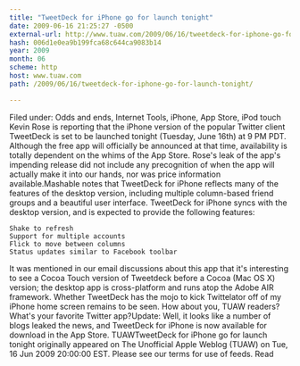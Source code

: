 ```yaml
---
title: "TweetDeck for iPhone go for launch tonight"
date: 2009-06-16 21:25:27 -0500
external-url: http://www.tuaw.com/2009/06/16/tweetdeck-for-iphone-go-for-launch-tonight/
hash: 006d1e0ea9b199fca68c644ca9083b14
year: 2009
month: 06
scheme: http
host: www.tuaw.com
path: /2009/06/16/tweetdeck-for-iphone-go-for-launch-tonight/

---
```


Filed under: Odds and ends, Internet Tools, iPhone, App Store, iPod touch
Kevin Rose is reporting that the iPhone version of the popular Twitter client TweetDeck is set to be launched tonight (Tuesday, June 16th) at 9 PM PDT. Although the free app will officially be announced at that time, availability is totally dependent on the whims of the App Store. Rose's leak of the app's impending release did not include any precognition of when the app will actually make it into our hands, nor was price information available.Mashable notes that TweetDeck for iPhone reflects many of the features of the desktop version, including multiple column-based friend groups and a beautiful user interface. TweetDeck for iPhone syncs with the desktop version, and is expected to provide the following features:

    Shake to refresh
    Support for multiple accounts
    Flick to move between columns
    Status updates similar to Facebook toolbar

It was mentioned in our email discussions about this app that it's interesting to see a Cocoa Touch version of Tweetdeck before a Cocoa (Mac OS X) version; the desktop app is cross-platform and runs atop the Adobe AIR framework. Whether TweetDeck has the mojo to kick Twittelator off of my iPhone home screen remains to be seen. How about you, TUAW readers? What's your favorite Twitter app?Update: Well, it looks like a number of blogs leaked the news, and TweetDeck for iPhone is now available for download in the App Store. TUAWTweetDeck for iPhone go for launch tonight originally appeared on The Unofficial Apple Weblog (TUAW) on Tue, 16 Jun 2009 20:00:00 EST.  Please see our terms for use of feeds.
Read

